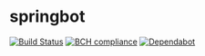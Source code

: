 # springbot
[![Build Status](https://travis-ci.org/francoissharpe/springbot.svg?branch=master)](https://travis-ci.org/francoissharpe/springbot) [![BCH compliance](https://bettercodehub.com/edge/badge/francoissharpe/springbot?branch=master)](https://bettercodehub.com/) [![Dependabot](https://badgen.net/dependabot/francoissharpe/springbot/?icon=dependabot)](https://badgen.net/dependabot/francoissharpe/springbot/?icon=dependabot)
